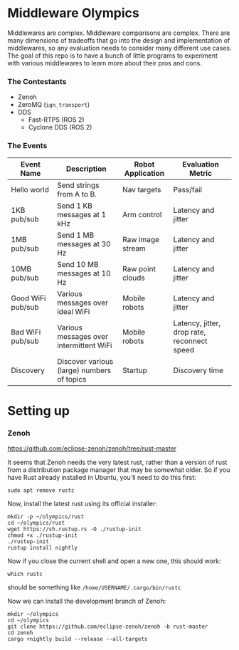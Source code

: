 # Middleware Olympics

Middlewares are complex.
Middleware comparisons are complex.
There are many dimensions of tradeoffs that go into the design and implementation of middlewares, so any evaluation needs to consider many different use cases.
The goal of this repo is to have a bunch of little programs to experiment with various middlewares to learn more about their pros and cons.

### The Contestants

 * Zenoh
 * ZeroMQ (`ign_transport`)
 * DDS
   * Fast-RTPS (ROS 2)
   * Cyclone DDS (ROS 2)

### The Events

| Event Name | Description | Robot Application | Evaluation Metric |
| --- | --- | --- | --- |
| Hello world | Send strings from A to B. | Nav targets | Pass/fail |
| 1KB pub/sub | Send 1 KB messages at 1 kHz | Arm control | Latency and jitter |
| 1MB pub/sub | Send 1 MB messages at 30 Hz | Raw image stream | Latency and jitter |
| 10MB pub/sub | Send 10 MB messages at 10 Hz | Raw point clouds | Latency and jitter |
| Good WiFi pub/sub | Various messages over ideal WiFi | Mobile robots | Latency and jitter |
| Bad WiFi pub/sub | Various messages over intermittent WiFi | Mobile robots | Latency, jitter, drop rate, reconnect speed |
| Discovery | Discover various (large) numbers of topics | Startup | Discovery time |

# Setting up

### Zenoh

https://github.com/eclipse-zenoh/zenoh/tree/rust-master

It seems that Zenoh needs the very latest rust, rather than a version of rust from a distribution package manager that may be somewhat older.
So if you have Rust already installed in Ubuntu, you'll need to do this first:

```
sudo apt remove rustc
```

Now, install the latest rust using its official installer:

```
mkdir -p ~/olympics/rust
cd ~/olympics/rust
wget https://sh.rustup.rs -O ./rustup-init
chmod +x ./rustup-init
./rustup-init
rustup install nightly
```

Now if you close the current shell and open a new one, this should work:

```
which rustc
```

should be something like `/home/USERNAME/.cargo/bin/rustc`

Now we can install the development branch of Zenoh:

```
mkdir ~/olympics
cd ~/olympics
git clone https://github.com/eclipse-zenoh/zenoh -b rust-master
cd zenoh
cargo +nightly build --release --all-targets
```
